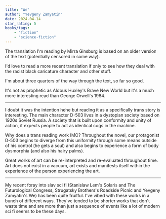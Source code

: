 ```yaml
---
title: "We"
author: "Yevgeny Zamyatin"
date: 2024-04-14
star_rating: 5
books/tags:
    - "fiction"
    - "science-fiction"
---
```


The translation I'm reading by Mirra Ginsburg is based on an older version of the text (potentially censored in some way).

I'd love to read a more recent translation if only to see how they deal with the racist black caricature character and other stuff.

I'm about three quarters of the way through the text, so far so good.

It's not as prophetic as Aldous Huxley's Brave New World but it's a much more interesting read than George Orwell's 1984.

---

I doubt it was the intention hehe but reading it as a specifically trans story is interesting. The main character D-503 lives in a dystopian society based on 1920s Soviet Russia. A society that is built upon conformity and unity of action, it expects people to act as identical cogs in the machine.

Why does a trans reading work IMO? Throughout the novel, our protagonist D-503 begins to diverge from this uniformity through some means outside of his control (he gets a soul) and also begins to experience a form of body dysmorphia (and also his hairy palms).

Great works of art can be re-interpreted and re-evaluated throughout time. Art does not exist in a vacuum, art exists and manifests itself within the experience of the person experiencing the art.

---

My recent foray into slav sci fi (Stanislaw Lem's Solaris and The Futurological Congress, Strugatsky Brothers's Roadside Picnic and Yevgeny Zamyatin's We) has been quite fruitful. I've vibed with these works in a bunch of different ways. They've tended to be shorter works that don't waste time and are more than just a sequence of events like a lot of modern sci fi seems to be these days.